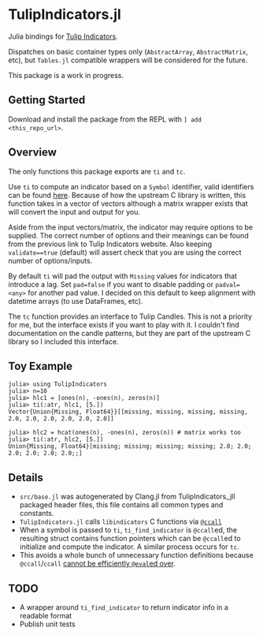 # TulipIndicators.jl

Julia bindings for [Tulip Indicators](https://github.com/TulipCharts/tulipindicators).

Dispatches on basic container types only (`AbstractArray`, `AbstractMatrix`, etc), but `Tables.jl` compatible wrappers will be considered for the future.

This package is a work in progress.

## Getting Started
Download and install the package from the REPL with `] add <this_repo_url>`.

## Overview
The only functions this package exports are `ti` and `tc`.

Use `ti` to compute an indicator based on a `Symbol` identifier, valid identifiers can be found [here](https://tulipindicators.org/list). Because of how the upstream C library is written, this function takes in a vector of vectors although a matrix wrapper exists that will convert the input and output for you.

Aside from the input vectors/matrix, the indicator may require options to be supplied. The correct number of options and their meanings can be found from the previous link to Tulip Indicators website. Also keeping `validate==true` (default) will assert check that you are using the correct number of options/inputs.

By default `ti` will pad the output with `Missing` values for indicators that introduce a lag. Set `pad=false` if you want to disable padding or `padval=<any>` for another pad value. I decided on this default to keep alignment with datetime arrays (to use DataFrames, etc).

The `tc` function provides an interface to Tulip Candles. This is not a priority for me, but the interface exists if you want to play with it. I couldn't find documentation on the candle patterns, but they are part of the upstream C library so I included this interface.

## Toy Example
```julia-repl
julia> using TulipIndicators
julia> n=10
julia> hlc1 = [ones(n), -ones(n), zeros(n)]
julia> ti(:atr, hlc1, [5.])
Vector{Union{Missing, Float64}}[[missing, missing, missing, missing, 2.0, 2.0, 2.0, 2.0, 2.0, 2.0]]

julia> hlc2 = hcat(ones(n), -ones(n), zeros(n)) # matrix works too
julia> ti(:atr, hlc2, [5.])
Union{Missing, Float64}[missing; missing; missing; missing; 2.0; 2.0; 2.0; 2.0; 2.0; 2.0;;]
```

## Details
* `src/base.jl` was autogenerated by Clang.jl from TulipIndicators_jll packaged header files, this file contains all common types and constants.
* `TulipIndicators.jl` calls `libindicators` C functions via [`@ccall`](https://docs.julialang.org/en/v1/base/c/)
* When a symbol is passed to `ti`, `ti_find_indicator` is `@ccall`ed, the resulting struct contains function pointers which can be `@ccall`ed to initialize and compute the indicator. A similar process occurs for `tc`.
* This avoids a whole bunch of unnecessary function definitions because `@ccall`/`ccall` [cannot be efficiently `@eval`ed over](https://docs.julialang.org/en/v1/manual/calling-c-and-fortran-code/#Non-constant-Function-Specifications).

## TODO
* A wrapper around `ti_find_indicator` to return indicator info in a readable format
* Publish unit tests

